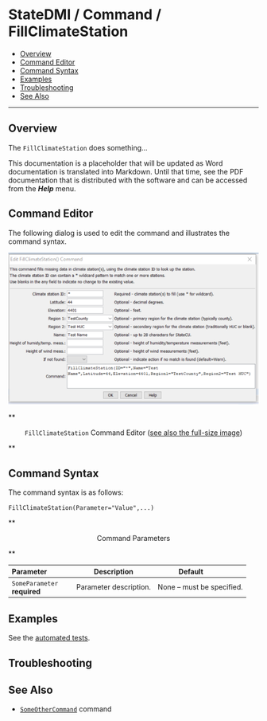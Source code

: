 # StateDMI / Command / FillClimateStation #

* [Overview](#overview)
* [Command Editor](#command-editor)
* [Command Syntax](#command-syntax)
* [Examples](#examples)
* [Troubleshooting](#troubleshooting)
* [See Also](#see-also)

-------------------------

## Overview ##

The `FillClimateStation` does something...

This documentation is a placeholder that will be updated as Word documentation is translated into Markdown.
Until that time, see the PDF documentation that is distributed with the software and can be accessed
from the ***Help*** menu.

## Command Editor ##

The following dialog is used to edit the command and illustrates the command syntax.

![FillClimateStation](FillClimateStation.png)

**<p style="text-align: center;">
`FillClimateStation` Command Editor (<a href="../FillClimateStation.png">see also the full-size image</a>)
</p>**

## Command Syntax ##

The command syntax is as follows:

```text
FillClimateStation(Parameter="Value",...)
```
**<p style="text-align: center;">
Command Parameters
</p>**

| **Parameter**&nbsp;&nbsp;&nbsp;&nbsp;&nbsp;&nbsp;&nbsp;&nbsp;&nbsp;&nbsp;&nbsp;&nbsp; | **Description** | **Default**&nbsp;&nbsp;&nbsp;&nbsp;&nbsp;&nbsp;&nbsp;&nbsp;&nbsp;&nbsp; |
| --------------|-----------------|----------------- |
|`SomeParameter`<br>**required**|Parameter description.|None – must be specified.|

## Examples ##

See the [automated tests](https://github.com/OpenWaterFoundation/cdss-app-statedmi-main/tree/master/test/regression/commands/FillClimateStation).

## Troubleshooting ##

## See Also ##

* [`SomeOtherCommand`](../SomeOtherCommand/SomeOtherCommand) command
